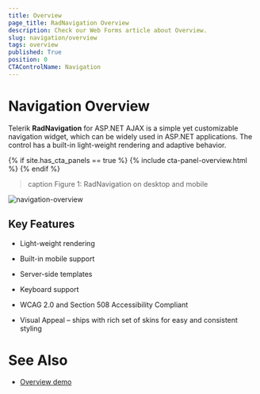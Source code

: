 ```yaml
---
title: Overview
page_title: RadNavigation Overview
description: Check our Web Forms article about Overview.
slug: navigation/overview
tags: overview
published: True
position: 0
CTAControlName: Navigation
---
```


# Navigation Overview


Telerik **RadNavigation** for ASP.NET AJAX is a simple yet customizable navigation widget, which can be widely used in ASP.NET applications. The control has a built-in light-weight rendering and adaptive behavior.

{% if site.has_cta_panels == true %}
{% include cta-panel-overview.html %}
{% endif %}

>caption Figure 1: RadNavigation on desktop and mobile

![navigation-overview](images/navigation-overview.png)




## Key Features

* Light-weight rendering

* Built-in mobile support

* Server-side templates

* Keyboard support

* WCAG 2.0 and Section 508 Accessibility Compliant

* Visual Appeal – ships with rich set of skins for easy and consistent styling

# See Also

 * [Overview demo](https://demos.telerik.com/aspnet-ajax/navigation/overview/defaultcs.aspx)
